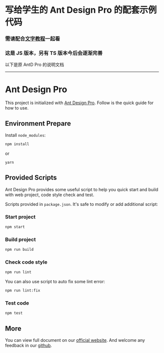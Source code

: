 # 写给学生的 Ant Design Pro 的配套示例代码

### 需请配合[文字教程](https://www.wolai.com/pjSXdivpfvzNwXRQ8mSWrT)一起看

### 这是 JS 版本，另有 TS 版本今后会逐渐完善

以下是原 AntD Pro 的说明文档

---

# Ant Design Pro

This project is initialized with [Ant Design Pro](https://pro.ant.design). Follow is the quick guide for how to use.

## Environment Prepare

Install `node_modules`:

```bash
npm install
```

or

```bash
yarn
```

## Provided Scripts

Ant Design Pro provides some useful script to help you quick start and build with web project, code style check and test.

Scripts provided in `package.json`. It's safe to modify or add additional script:

### Start project

```bash
npm start
```

### Build project

```bash
npm run build
```

### Check code style

```bash
npm run lint
```

You can also use script to auto fix some lint error:

```bash
npm run lint:fix
```

### Test code

```bash
npm test
```

## More

You can view full document on our [official website](https://pro.ant.design). And welcome any feedback in our [github](https://github.com/ant-design/ant-design-pro).
